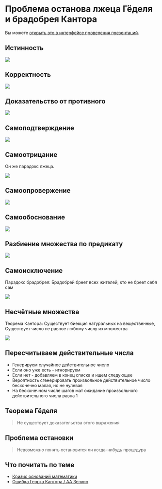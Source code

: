 # Проблема останова лжеца Гёделя и брадобрея Кантора

Вы можете [открыть это в интерфейсе проведения презентаций](https://nin-jin.github.io/slides/self-reference/).

## Истинность

![](bool.svg)

## Корректность

![](correctness.svg)

## Доказательство от противного

![](contra.svg)

## Самоподтверждение

![](this-is-true.svg)

## Самоотрицание

Он же парадокс лжеца.

![](this-is-false.svg)

## Самоопровержение

![](this-is-incorrect.svg)

## Самообоснование

![](this-is-correct.svg)

## Разбиение множества по предикату

![](predicates.png)

## Самоисключение

Парадокс брадобрея: Брадобрей бреет всех жителей, кто не бреет себя сам

![](self-exclude.png)

## Несчётные множества

Теорема Кантора: Существует биекция натуральных на вещественные, Существует число не равное любому числу из множества

![](сantor.png)

## Пересчитываем действительные числа

- Генерируем случайное действительное число
- Если оно уже есть - игнорируем
- Если нет - добавляем в конец списка и ищем следующее
- Вероятность сгенерировать произвольное действительное число бесконечно малая, но не нулевая
- На бесконечном числе шагов мат ожидание произвольного действительного числа равна 1

## Теорема Гёделя

> Не существует доказательства этого выражения

## Проблема остановки

> Невозможно понять остановится ли когда-нибудь процедура

## Что почитать по теме

- [Кризис оснований математики](https://ru.wikipedia.org/wiki/%D0%9A%D1%80%D0%B8%D0%B7%D0%B8%D1%81_%D0%BE%D1%81%D0%BD%D0%BE%D0%B2%D0%B0%D0%BD%D0%B8%D0%B9_%D0%BC%D0%B0%D1%82%D0%B5%D0%BC%D0%B0%D1%82%D0%B8%D0%BA%D0%B8)
- [Ошибка Георга Кантора / АА Зенкин](http://www.ccas.ru/alexzen/papers/vf1/vf-rus.html)
